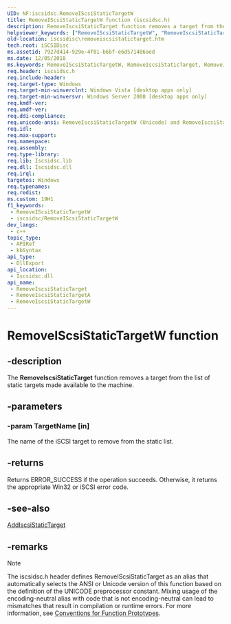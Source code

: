```yaml
---
UID: NF:iscsidsc.RemoveIScsiStaticTargetW
title: RemoveIScsiStaticTargetW function (iscsidsc.h)
description: RemoveIscsiStaticTarget function removes a target from the list of static targets made available to the machine. (Unicode)
helpviewer_keywords: ["RemoveIScsiStaticTargetW", "RemoveIscsiStaticTarget", "RemoveIscsiStaticTarget function [iSCSI Discovery Library API]", "RemoveIscsiStaticTargetW", "iscsidisc.removeiscsistatictarget", "iscsidsc/RemoveIscsiStaticTarget", "iscsidsc/RemoveIscsiStaticTargetW"]
old-location: iscsidisc\removeiscsistatictarget.htm
tech.root: iSCSIDisc
ms.assetid: 7927d414-929e-4f01-b6bf-e6d571486aed
ms.date: 12/05/2018
ms.keywords: RemoveIScsiStaticTargetW, RemoveIscsiStaticTarget, RemoveIscsiStaticTarget function [iSCSI Discovery Library API], RemoveIscsiStaticTargetA, RemoveIscsiStaticTargetW, iscsidisc.removeiscsistatictarget, iscsidsc/RemoveIscsiStaticTarget, iscsidsc/RemoveIscsiStaticTargetA, iscsidsc/RemoveIscsiStaticTargetW
req.header: iscsidsc.h
req.include-header: 
req.target-type: Windows
req.target-min-winverclnt: Windows Vista [desktop apps only]
req.target-min-winversvr: Windows Server 2008 [desktop apps only]
req.kmdf-ver: 
req.umdf-ver: 
req.ddi-compliance: 
req.unicode-ansi: RemoveIscsiStaticTargetW (Unicode) and RemoveIscsiStaticTargetA (ANSI)
req.idl: 
req.max-support: 
req.namespace: 
req.assembly: 
req.type-library: 
req.lib: Iscsidsc.lib
req.dll: Iscsidsc.dll
req.irql: 
targetos: Windows
req.typenames: 
req.redist: 
ms.custom: 19H1
f1_keywords:
 - RemoveIScsiStaticTargetW
 - iscsidsc/RemoveIScsiStaticTargetW
dev_langs:
 - c++
topic_type:
 - APIRef
 - kbSyntax
api_type:
 - DllExport
api_location:
 - Iscsidsc.dll
api_name:
 - RemoveIscsiStaticTarget
 - RemoveIscsiStaticTargetA
 - RemoveIscsiStaticTargetW
---
```


# RemoveIScsiStaticTargetW function


## -description

The <b>RemoveIscsiStaticTarget</b> function removes a target from the list of static targets made available to the machine.

## -parameters

### -param TargetName [in]

The name of the iSCSI target to remove from the static list.

## -returns

Returns ERROR_SUCCESS if the operation succeeds. Otherwise, it returns the appropriate Win32 or iSCSI error code.

## -see-also

<a href="/previous-versions/windows/desktop/api/iscsidsc/nf-iscsidsc-addiscsistatictargeta">AddIscsiStaticTarget</a>

## -remarks

> [!NOTE]
> The iscsidsc.h header defines RemoveIScsiStaticTarget as an alias that automatically selects the ANSI or Unicode version of this function based on the definition of the UNICODE preprocessor constant. Mixing usage of the encoding-neutral alias with code that is not encoding-neutral can lead to mismatches that result in compilation or runtime errors. For more information, see [Conventions for Function Prototypes](/windows/win32/intl/conventions-for-function-prototypes).
